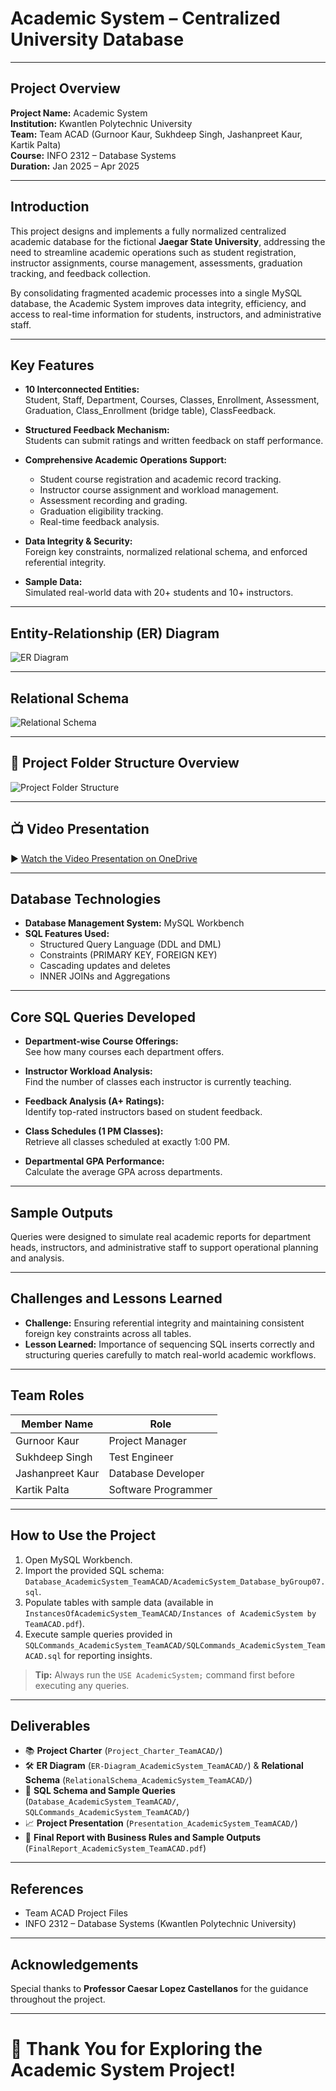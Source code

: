 # Academic System – Centralized University Database 

---

## **Project Overview**

**Project Name:** Academic System  
**Institution:** Kwantlen Polytechnic University  
**Team:** Team ACAD (Gurnoor Kaur, Sukhdeep Singh, Jashanpreet Kaur, Kartik Palta)  
**Course:** INFO 2312 – Database Systems  
**Duration:** Jan 2025 – Apr 2025  

---

## **Introduction**

This project designs and implements a fully normalized centralized academic database for the fictional **Jaegar State University**, addressing the need to streamline academic operations such as student registration, instructor assignments, course management, assessments, graduation tracking, and feedback collection.

By consolidating fragmented academic processes into a single MySQL database, the Academic System improves data integrity, efficiency, and access to real-time information for students, instructors, and administrative staff.

---

## **Key Features**

- **10 Interconnected Entities:**  
  Student, Staff, Department, Courses, Classes, Enrollment, Assessment, Graduation, Class_Enrollment (bridge table), ClassFeedback.
  
- **Structured Feedback Mechanism:**  
  Students can submit ratings and written feedback on staff performance.

- **Comprehensive Academic Operations Support:**  
  - Student course registration and academic record tracking.  
  - Instructor course assignment and workload management.  
  - Assessment recording and grading.  
  - Graduation eligibility tracking.  
  - Real-time feedback analysis.

- **Data Integrity & Security:**  
  Foreign key constraints, normalized relational schema, and enforced referential integrity.

- **Sample Data:**  
  Simulated real-world data with 20+ students and 10+ instructors.

---

## **Entity-Relationship (ER) Diagram**

![ER Diagram](ER-Diagram_AcademicSystem_TeamACAD/ER-Diagram_AcademicSystem_TeamACAD.png)

---

## **Relational Schema**

![Relational Schema](RelationalSchema_AcademicSystem_TeamACAD/RelationalSchema_AcademicSystem_TeamACAD.png)

---

## 📂 Project Folder Structure Overview

![Project Folder Structure](ProjectFolderStructure_AcademicSystem_TeamACAD.png)

---

## 📺 Video Presentation

▶️ [Watch the Video Presentation on OneDrive](https://kpuemp-my.sharepoint.com/:v:/g/personal/sukhdeep_singh14_student_kpu_ca/EZMvpy8JjTlDsHw7dh22uiMBFB7NhrRg8gbBIHdZC_gJ0A?e=LwDWWj)

---

## **Database Technologies**

- **Database Management System:** MySQL Workbench
- **SQL Features Used:**  
  - Structured Query Language (DDL and DML)  
  - Constraints (PRIMARY KEY, FOREIGN KEY)  
  - Cascading updates and deletes  
  - INNER JOINs and Aggregations

---

## **Core SQL Queries Developed**

- **Department-wise Course Offerings:**  
  See how many courses each department offers.

- **Instructor Workload Analysis:**  
  Find the number of classes each instructor is currently teaching.

- **Feedback Analysis (A+ Ratings):**  
  Identify top-rated instructors based on student feedback.

- **Class Schedules (1 PM Classes):**  
  Retrieve all classes scheduled at exactly 1:00 PM.

- **Departmental GPA Performance:**  
  Calculate the average GPA across departments.

---

## **Sample Outputs**

Queries were designed to simulate real academic reports for department heads, instructors, and administrative staff to support operational planning and analysis.

---

## **Challenges and Lessons Learned**

- **Challenge:** Ensuring referential integrity and maintaining consistent foreign key constraints across all tables.  
- **Lesson Learned:** Importance of sequencing SQL inserts correctly and structuring queries carefully to match real-world academic workflows.

---

## **Team Roles**

| Member Name      | Role                  |
|------------------|------------------------|
| Gurnoor Kaur      | Project Manager        |
| Sukhdeep Singh    | Test Engineer          |
| Jashanpreet Kaur  | Database Developer     |
| Kartik Palta      | Software Programmer    |

---

## **How to Use the Project**

1. Open MySQL Workbench.
2. Import the provided SQL schema: `Database_AcademicSystem_TeamACAD/AcademicSystem_Database_byGroup07.sql`.
3. Populate tables with sample data (available in `InstancesOfAcademicSystem_TeamACAD/Instances of AcademicSystem by TeamACAD.pdf`).
4. Execute sample queries provided in `SQLCommands_AcademicSystem_TeamACAD/SQLCommands_AcademicSystem_TeamACAD.sql` for reporting insights.

> **Tip:** Always run the `USE AcademicSystem;` command first before executing any queries.

---

## **Deliverables**

- 📚 **Project Charter** (`Project_Charter_TeamACAD/`)  
- 🛠️ **ER Diagram** (`ER-Diagram_AcademicSystem_TeamACAD/`) & **Relational Schema** (`RelationalSchema_AcademicSystem_TeamACAD/`)  
- 💾 **SQL Schema and Sample Queries** (`Database_AcademicSystem_TeamACAD/`, `SQLCommands_AcademicSystem_TeamACAD/`)  
- 📈 **Project Presentation** (`Presentation_AcademicSystem_TeamACAD/`)  
- 📝 **Final Report with Business Rules and Sample Outputs** (`FinalReport_AcademicSystem_TeamACAD.pdf`)

---

## **References**

- Team ACAD Project Files
- INFO 2312 – Database Systems (Kwantlen Polytechnic University)

---

## **Acknowledgements**

Special thanks to **Professor Caesar Lopez Castellanos** for the guidance throughout the project.

---

# 🚀 Thank You for Exploring the Academic System Project!
